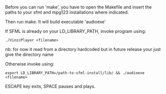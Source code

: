 Before you can run 'make', you have to open the Makefile and insert the paths to your sfml and mpg123 installations where indicated.

Then run make. It will build executable 'audioexe'

If SFML is already on your LD_LIBRARY_PATH, invoke program using:

	./VinzcPlayer <filename>
	
nb: for now it read from a directory hardcoded but in future release your just give the directory name

Otherwise invoke using:

	export LD_LIBRARY_PATH=/path-to-sfml-install/lib/ && ./audioexe <filename>

ESCAPE key exits, SPACE pauses and plays.
